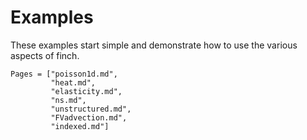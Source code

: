 # Examples

These examples start simple and demonstrate how to use the various aspects of finch.

```@contents
Pages = ["poisson1d.md",
         "heat.md",
         "elasticity.md",
         "ns.md",
         "unstructured.md",
         "FVadvection.md",
         "indexed.md"]
```